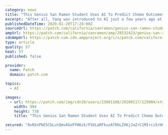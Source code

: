 ```yaml
---
category: news
title: "This Genius San Ramon Student Uses AI To Predict Chemo Outcomes"
excerpt: "After all, Yang was introduced to AI just a few years ago at a Stanford event to introduce freshman girls to AI. There she was introduced to experts working in all disciplines. She decided to hone in on the nexus of AI and medical imaging while working with the Simons Summer Research Program at Stony Brook University in New York. Her mentor ..."
publishedDateTime: 2020-01-20T17:28:00Z
sourceUrl: https://patch.com/california/sanramon/genius-san-ramon-student-uses-ai-predict-chemo-outcomes
ampUrl: https://patch.com/california/sanramon/amp/28532423/genius-san-ramon-student-uses-ai-predict-chemo-outcomes
cdnAmpUrl: https://patch-com.cdn.ampproject.org/c/s/patch.com/california/sanramon/amp/28532423/genius-san-ramon-student-uses-ai-predict-chemo-outcomes
type: article
quality: 57
heat: 57
published: false

provider:
  name: Patch
  domain: patch.com

topics:
  - AI

images:
  - url: https://patch.com/img/cdn20/users/23681188/20200117/125004/styles/patch_image/public/janice-yang-poster-picture___17124841227.jpg?width=984
    width: 984
    height: 738
    title: "This Genius San Ramon Student Uses AI To Predict Chemo Outcomes"

secured: "8vN1nPbE5CbLutQmv6GoFFW6ik/P1bLaRFkuzAf0bLZXKjJaZrC1MIrci5rH6u7+OmRXWk0d6mCm1/YFUK3lVd1z0Zg+1lTlgMDF76JW4TM41wAJnTXMC3aDk17/VhYPnes35+kwqKe7wx8kXAZbJVw9RK6RCE2zmv+MEEwBRyNdaCYitU7A1n7AMJd0BFRlucF4dCgXoJI+p/fpeoUotXRDXBI51NsLOB03fsUvS6id6+pyCMGJ2i4O+fPi3Q/wTlBosJj95yZXQYsBSzst2zqmCS8vI1slfT1Ha0/CmTI=;a0Zfas6fvHKHcrER9L0WIA=="
---
```


